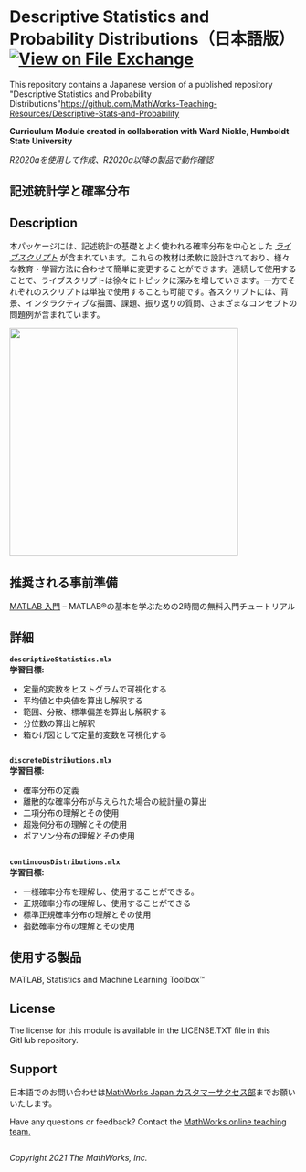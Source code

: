 # Descriptive Statistics and Probability Distributions（日本語版） [![View <File Exchange Title> on File Exchange](https://www.mathworks.com/matlabcentral/images/matlab-file-exchange.svg)](https://www.mathworks.com/matlabcentral/fileexchange/95463-descriptive-stats-and-probability)

This repository contains a Japanese version of a published repository "Descriptive Statistics and Probability Distributions"https://github.com/MathWorks-Teaching-Resources/Descriptive-Stats-and-Probability


**Curriculum Module created in collaboration with Ward Nickle, Humboldt State University**  
  
_R2020aを使用して作成、R2020a以降の製品で動作確認_

## 記述統計学と確率分布 ##

## Description ##
本パッケージには、記述統計の基礎とよく使われる確率分布を中心とした _[ライブスクリプト](https://www.mathworks.com/products/matlab/live-editor.html)_ が含まれています。これらの教材は柔軟に設計されており、様々な教育・学習方法に合わせて簡単に変更することができます。連続して使用することで、ライブスクリプトは徐々にトピックに深みを増していきます。一方でそれぞれのスクリプトは単独で使用することも可能です。各スクリプトには、背景、インタラクティブな描画、課題、振り返りの質問、さまざまなコンセプトの問題例が含まれています。

<img src = "https://www.mathworks.com/content/mathworks/www/en/academia/courseware/statistics-and-probability/_jcr_content/mainParsys/columns_1254430605_c/2/columns_copy/1/image.adapt.full.high.png/1614628044446.png" height = "400">

## 推奨される事前準備 ## 
[MATLAB 入門](https://www.mathworks.com/learn/tutorials/matlab-onramp.html) – MATLAB®の基本を学ぶための2時間の無料入門チュートリアル

## 詳細 ##

**`descriptiveStatistics.mlx`**   
**学習目標:**
- 定量的変数をヒストグラムで可視化する
- 平均値と中央値を算出し解釈する
- 範囲、分散、標準偏差を算出し解釈する
- 分位数の算出と解釈
- 箱ひげ図として定量的変数を可視化する



## ##
**`discreteDistributions.mlx`**  
**学習目標:**  
- 確率分布の定義
- 離散的な確率分布が与えられた場合の統計量の算出
- 二項分布の理解とその使用
- 超幾何分布の理解とその使用
- ポアソン分布の理解とその使用
 

## ##
**`continuousDistributions.mlx`**   
**学習目標:**  
- 一様確率分布を理解し、使用することができる。
- 正規確率分布の理解し、使用することができる
- 標準正規確率分布の理解とその使用
- 指数確率分布の理解とその使用

   
## 使用する製品 ##
MATLAB, Statistics and Machine Learning Toolbox™ 

## License ##
The license for this module is available in the LICENSE.TXT file in this GitHub repository.

## Support ##
日本語でのお問い合わせは<a href="mailto:cse-jp@groups.mathworks.com">MathWorks Japan カスタマーサクセス部</a>までお願いいたします。
  
Have any questions or feedback? Contact the <a href="mailto:onlineteaching@mathworks.com">MathWorks online teaching team.</a>

## ##
_Copyright 2021 The MathWorks, Inc._
